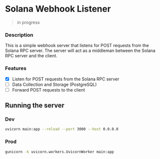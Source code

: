 # Solana Webhook Listener
> in progress

### Description
This is a simple webhook server that listens for POST requests from the Solana RPC server. The server will act as a middleman between the Solana RPC server and the client. 

### Features
- [x] Listen for POST requests from the Solana RPC server
- [ ] Data Collection and Storage (PostgreSQL)
- [ ] Forward POST requests to the client

## Running the server

### Dev
```bash
uvicorn main:app --reload --port 3000 --host 0.0.0.0
```

### Prod
```bash
gunicorn -k uvicorn.workers.UvicornWorker main:app
```
